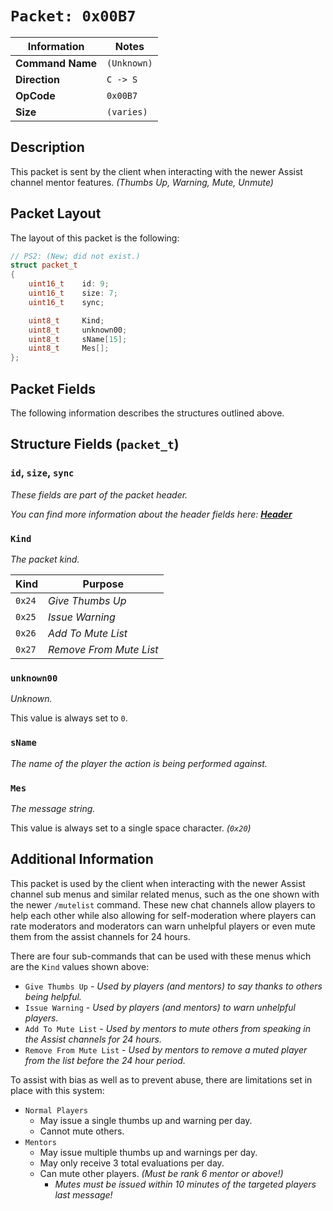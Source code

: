 # `Packet: 0x00B7`

| Information               | Notes |
|---                        |---    |
| **Command Name**          | `(Unknown)` |
| **Direction**             | `C -> S` |
| **OpCode**                | `0x00B7` |
| **Size**                  | `(varies)` |

## Description

This packet is sent by the client when interacting with the newer Assist channel mentor features. _(Thumbs Up, Warning, Mute, Unmute)_

## Packet Layout

The layout of this packet is the following:

```cpp
// PS2: (New; did not exist.)
struct packet_t
{
    uint16_t    id: 9;
    uint16_t    size: 7;
    uint16_t    sync;

    uint8_t     Kind;
    uint8_t     unknown00;
    uint8_t     sName[15];
    uint8_t     Mes[];
};
```

## Packet Fields

The following information describes the structures outlined above.

## Structure Fields (`packet_t`)

### `id`, `size`, `sync`

_These fields are part of the packet header._

_You can find more information about the header fields here: [**Header**](/world/HEADER.md)_

### `Kind`

_The packet kind._

| Kind | Purpose |
| --- | --- |
| `0x24` | _Give Thumbs Up_ |
| `0x25` | _Issue Warning_ |
| `0x26` | _Add To Mute List_ |
| `0x27` | _Remove From Mute List_ |

### `unknown00`

_Unknown._

This value is always set to `0`.

### `sName`

_The name of the player the action is being performed against._

### `Mes`

_The message string._

This value is always set to a single space character. _(`0x20`)_

## Additional Information

This packet is used by the client when interacting with the newer Assist channel sub menus and similar related menus, such as the one shown with the newer `/mutelist` command. These new chat channels allow players to help each other while also allowing for self-moderation where players can rate moderators and moderators can warn unhelpful players or even mute them from the assist channels for 24 hours.

There are four sub-commands that can be used with these menus which are the `Kind` values shown above:

  - `Give Thumbs Up` - _Used by players (and mentors) to say thanks to others being helpful._
  - `Issue Warning` - _Used by players (and mentors) to warn unhelpful players._
  - `Add To Mute List` - _Used by mentors to mute others from speaking in the Assist channels for 24 hours._
  - `Remove From Mute List` - _Used by mentors to remove a muted player from the list before the 24 hour period._

To assist with bias as well as to prevent abuse, there are limitations set in place with this system:

  - `Normal Players`
    - May issue a single thumbs up and warning per day.
    - Cannot mute others.
  - `Mentors`
    - May issue multiple thumbs up and warnings per day.
    - May only receive 3 total evaluations per day.
    - Can mute other players. _(Must be rank 6 mentor or above!)_
      - _Mutes must be issued within 10 minutes of the targeted players last message!_
